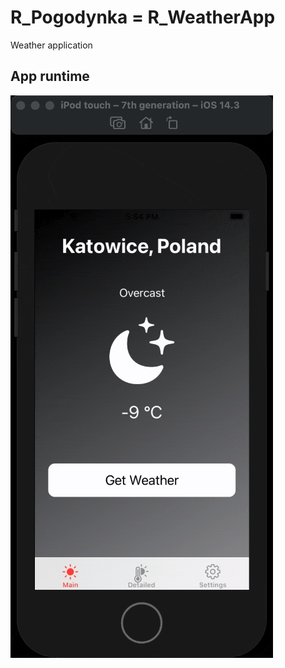 # R_Pogodynka = R_WeatherApp

Weather application


## App runtime

![image info](./Misc/appOnRunning.gif)
